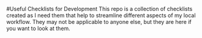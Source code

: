 #Useful Checklists for Development
This repo is a collection of checklists created as I need them that help to streamline different aspects of my local workflow. They may not be applicable to anyone else, but they are here if you want to look at them.